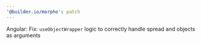 ```yaml
---
'@builder.io/morpho': patch
---
```


Angular: Fix: `useObjectWrapper` logic to correctly handle spread and objects as arguments
